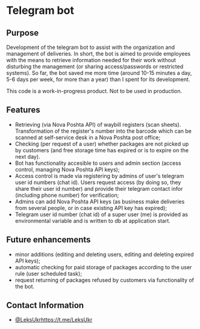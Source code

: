 # Telegram bot

## Purpose

Development of the telegram bot to assist with the organization and management of deliveries. 
In short, the bot is aimed to provide employees with the means to retrieve information needed for their work without disturbing the management (or sharing access/passwords or restricted systems). 
So far, the bot saved me more time (around 10-15 minutes a day, 5-6 days per week, for more than a year) than I spent for its development.

This code is a work-in-progress product. Not to be used in production.

## Features

- Retrieving (via Nova Poshta API) of waybill registers (scan sheets). Transformation of the register's number into the barcode which can be scanned at self-service desk in a Nova Poshta post office;
- Checking (per request of a user) whether packages are not picked up by customers (and free storage time has expired or is to expire on the next day).
- Bot has functionality accesible to users and admin section (access control, managing Nova Poshta API keys);
- Access control is made via registering by admins of user's telegram user id numbers (chat id). Users request access (by doing so, they share their user id number) and provide their telegram contact infor (including phone number) for verification;
- Admins can add Nova Poshta API keys (as business make deliveries from several people, or in case existing API key has expired);
- Telegram user id number (chat id) of a super user (me) is provided as environmental variable and is written to db at application start.
  
## Future enhancements

- minor additions (editing and deleting users, editing and deleting expired API keys);
- automatic checking for paid storage of packages according to the user rule (user scheduled task);
- request returning of packages refused by customers via functionality of the bot.

## Contact Information
- [@LeksUkr](https://t.me/LeksUkr)https://t.me/LeksUkr
